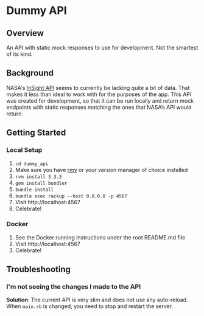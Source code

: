 # Dummy API

## Overview

An API with static mock responses to use for development. Not the smartest of its kind.

## Background
NASA's [InSight API](https://api.nasa.gov/#insight) seems to currently be lacking quite a bit of data.
That makes it less than ideal to work with for the purposes of the app.
This API was created for development, so that it can be run locally and return mock endpoints with static responses matching the ones that NASA’s API would return.

## Getting Started

### Local Setup

1. `cd dummy_api`
1. Make sure you have [rmv](https://rvm.io) or your version manager of choice installed
1. `rvm install 3.3.3`
1. `gem install bundler`
1. `bundle install`
1. `bundle exec rackup --host 0.0.0.0 -p 4567`
1. Visit http://localhost:4567
1. Celebrate!

### Docker

1. See the Docker running instructions under the root README.md file
1. Visit http://localhost:4567
1. Celebrate!

## Troubleshooting

### I'm not seeing the changes I made to the API

**Solution**: The current API is very slim and does not use any auto-reload. When `main.rb` is changed, you need to stop and restart the server.
